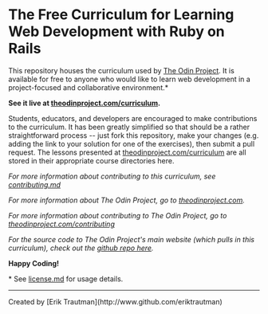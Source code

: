 # The Free Curriculum for Learning Web Development with Ruby on Rails

This repository houses the curriculum used by [The Odin Project](http://theodinproject.com).  It is available for free to anyone who would like to learn web development in a project-focused and collaborative environment.\*  

**See it live at [theodinproject.com/curriculum](http://theodinproject.com/curriculum).**

Students, educators, and developers are encouraged to make contributions to the curriculum.  It has been greatly simplified so that should be a rather straightforward process -- just fork this repository, make your changes (e.g. adding the link to your solution for one of the exercises), then submit a pull request.  The lessons presented at [theodinproject.com/curriculum](http://theodinproject.com/curriculum) are all stored in their appropriate course directories here.

*For more information about contributing to this curriculum, see [contributing.md](/contributing.md)*

*For more information about The Odin Project, go to [theodinproject.com](http://theodinproject.com).*

*For more information about contributing to The Odin Project, go to [theodinproject.com/contributing](http://www.theodinproject.com/contributing)*

*For the source code to The Odin Project's main website (which pulls in this curriculum), check out the [github repo here](http://github.com/theodinproject/theodinproject).*

**Happy Coding!**

\* See [license.md](https://github.com/TheOdinProject/curriculum/blob/master/license.md) for usage details.

<hr>
Created by [Erik Trautman](http://www.github.com/eriktrautman)

